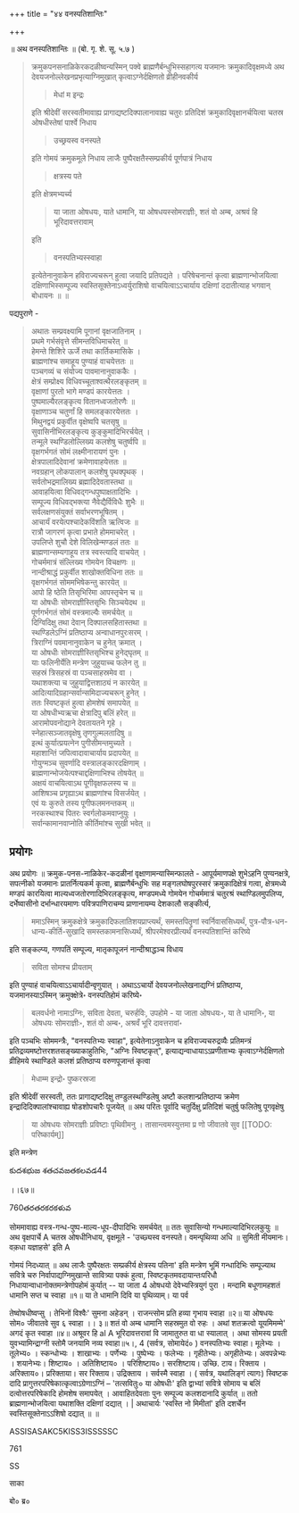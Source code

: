 +++
title = "४४ वनस्पतिशान्तिः"

+++

॥ अथ वनस्पतिशान्तिः ॥ (बो. गृ. शे. सू. ५.७ ) 

> क्रमुकपनसनाळिकेरकदळीष्वन्यस्मिन् पक्वे ब्राह्मणैर्बन्धुभिस्सहागत्य यजमानः क्रमुकादिवृक्षमध्ये अथ देवयजनोल्लेखनप्रभृत्याग्निमुखात् कृत्वाऽग्नेर्दक्षिणतो व्रीहीनवकीर्य 
>
>> मेधां म इन्द्रः
>
> इति श्रीदेवीं सरस्वतीमावाह्य प्रागाद्यष्टदिक्पालानावाह्य चतुरः प्रतिदिशं क्रमुकादिवृक्षानर्चयित्वा चतस्र ओषधीस्तेषां पार्श्वे निधाय 
>
>> उच्छ्रयस्व वनस्पते
>
> इति गोमयं क्रमुकमूले निधाय लाजैः पुष्पैरक्षतैस्सम्प्रकीर्य पूर्णपात्रं निधाय 
>
>> क्षत्रस्य पते
>
> इति क्षेत्रमभ्यर्च्य 
>
>> या जाता ओषधयः, याते धामानि, या ओषधयस्सोमराज्ञीः, शतं वो अम्ब, अश्रवं हि भूरिदावत्तरावाम्
>
> इति 
>
>> वनस्पतिभ्यस्स्वाहा
>
> इत्येतेनानुवाकेन हविराज्यचरून् हुत्वा जयादि प्रतिपद्यते । परिषेचनान्तं कृत्वा ब्राह्मणान्भोजयित्वा दक्षिणाभिस्सम्पूज्य स्वस्तिसूक्तेनाऽध्वर्युराशिषो वाचयित्वाऽऽचार्याय दक्षिणां ददातीत्याह भगवान् बोधायनः ॥  ॥

पद्यपुराणे - 

> अथातः सम्प्रवक्ष्यामि पूगानां वृक्षजातिनाम् ।  
प्रथमे गर्भसंवृत्ते सीमन्तविधिमाचरेत् ॥  
हेमन्ते शिशिरे ऊर्जे तथा कार्तिकमासिके ।  
ब्राह्मणांश्च समाहूय पुण्याहं वाचयेत्ततः ॥  
पञ्चगव्यं च संयोज्य पावमानानुवाककैः ।  
क्षेत्रं सम्प्रोक्ष्य विधिवच्चूताश्वत्थैरलङ्कृतम् ॥  
वृक्षाणां पुरतो भागे मण्डपं कारयेत्ततः ।  
पुष्पमाल्यैरलङ्कृत्य वितानध्वजतोरणैः ॥  
वृक्षाणाञ्च चतुर्णां हि समलङ्कारयेत्ततः ।  
मिथुनद्वयं प्रकुर्वीत वृक्षेष्वपि चतसृषु ॥  
सुवासिनीभिरलङ्कृत्य कुङ्कुमादिभिरर्चयेत् ।  
तन्मूले स्थण्डिलोल्लिख्य कलशेषु चतुर्ष्वपि ॥  
वृक्षगर्भगतं सोमं लक्ष्मीनारायणं पुनः ।  
क्षेत्रपालादिदेवानां क्रमेणावाहयेत्ततः ॥  
नवग्रहान् लोकपालान् कलशेषु पृथक्पृथक् ।  
सर्वतोभद्रमालिख्य ब्रह्मादिदेवतास्तथा ॥  
आवाहयित्वा विधिवद्गन्धपुष्पाक्षतादिभिः ।  
सम्पूज्य विधिवद्भक्त्या नैवेद्यैर्विविधैः शुभैः ॥  
सर्वलक्षणसंयुक्तं सर्वाभरणभूषितम् ।  
आचार्यं वरयेत्पश्चादेकविंशति ऋत्विजः ॥  
रात्रौ जागरणं कृत्वा प्रभाते होममाचरेत् ।  
उपलिप्ते शुचौ देशे विलिखेन्मण्डलं ततः ॥  
ब्राह्मणान्सम्यगाहूय तत्र स्वस्त्यादि वाचयेत् ।  
गोचर्ममात्रं संल्लिख्य गोमयेन विचक्षणः ॥  
नान्दीश्राद्धं प्रकुर्वीत शाखोक्तविधिना ततः ॥  
वृक्षगर्भगतं सोममभिषेकन्तु कारयेत् ॥  
आपो हि ष्ठेति तिसृभिरिमा आपस्तृचेन च ॥  
या ओषधीः सोमराज्ञीस्तिसृभिः सिञ्चयेदथ ॥  
पूर्णगर्भगतं सोमं वस्त्रमाल्यैः समर्चयेत् ॥  
दिग्विदिक्षु तथा देवान् दिक्पालसहितास्तथा ॥  
स्थण्डिलेऽग्निं प्रतिष्ठाप्य अन्वाधानपुरःसरम् ।  
त्रिराग्निं पवमानानुवाकेन च हुनेत् क्रमात् ।  
या ओषधीः सोमराज्ञीस्तिसृभिश्च हुनेद्घृतम् ॥  
याः फलिनीर्येति मन्त्रेण जुहुयाच्च फलेन तु ॥  
सहस्रं त्रिसहस्रं वा पञ्चसाहस्रमेव वा ।  
यथाशक्त्या च जुहुयाद्वित्तशाठ्यं न कारयेत् ॥  
आदित्यादिग्रहान्सर्वान्समिदाज्यचरून् हुनेत् ।  
ततः स्विष्टकृतं हुत्वा होमशेषं समापयेत् ॥  
या ओषधीभ्यऋचा क्षेत्रादिपु बलिं हरेत् ॥  
आरामोपवनोद्याने देवतायतने गृहे ।  
स्नेहात्सञ्जातवृक्षेषु तृणगुल्मलतादिषु ॥  
इत्थं कुर्यात्प्रयत्नेन पुगीसीमन्तमुच्यते ।  
महाशान्तिं जपित्वादावाचार्याय प्रदापयेत् ॥  
गोयुग्मञ्च सुवर्णादि वस्त्रालङ्कारदक्षिणाम् ।  
ब्राह्मणान्भोजयेत्पश्चाद्दक्षिणाभिश्च तोषयेत् ॥  
अक्षयं वाचयित्वाऽथ पूगीवृक्षफलस्य च ॥  
आशिषञ्च प्रगृह्याऽथ ब्राह्मणांश्च विसर्जयेत् ।  
एवं यः कुरुते तस्य पूगीफलमनन्तकम् ॥  
नरकस्थाश्च पितरः स्वर्गलोकमवाप्नुयुः ।  
सर्वान्कामानवाप्नोति कीर्तिमांश्च सुखी भवेत् ॥

## प्रयोगः

अथ प्रयोगः ॥ क्रमुक-पनस-नाळिकेर-कदळीनां वृक्षाणामन्यास्मिन्फालते - आपूर्यमाणपक्षे शुभेऽहनि पुण्यनक्षत्रे, सपत्नीको यजमानः प्रातर्नित्यकर्म कृत्वा, ब्राह्मणैर्बन्धुभिः सह मङ्गलघोषपुरस्सरं क्रमुकादिक्षेत्रं गत्वा, क्षेत्रमध्ये मण्डपं कारयित्वा माल्यध्वजतोरणादिभिरलङ्कृत्य, मण्डपमध्ये गोमयेन गोचर्ममात्रं चतुरश्रं स्थाण्डिलमुपलिप्य, दर्भेष्वासीनो दर्भान्धारयमाणः पवित्रपाणिराचम्य प्राणानायम्य देशकालौ सङ्कीर्त्य, 

> ममाऽस्मिन् क्रमुकक्षेत्रे क्रमुकादिफलातिशयप्राप्त्यर्थं, समस्तपितॄणां स्वर्निवाससिध्यर्थं, पुत्र-पौत्र-धन-धान्य-कीर्ति-सुखादि समस्तकामनासिध्यर्थं, श्रीपरमेश्वरप्रीत्यर्थं वनस्पतिशान्तिं करिष्ये

इति सङ्कल्प्य, गणपतिं सम्पूज्य, मातृकापूजनं नान्दीश्राद्धञ्च विधाय 

> सविता सोमश्च प्रीयताम्

इति पुण्याहं वाचयित्वाऽऽचार्यादीन्वृणुयात् । अथाऽऽचार्यो देवयजनोल्लेखनाद्यग्निं प्रतिष्ठाप्य, यजमानस्याऽस्मिन् क्रमुक्क्षेत्रे॰ वनस्पतिहोमं करिष्ये॰ 

> बलवर्धनो नामाऽग्निः, सविता देवता, चरुर्हविः, उपहोमे - या जाता ओषधयः॰, या ते धामानि॰, या ओषधयः सोमराज्ञीः॰, शतं वो अम्ब॰, अश्रवँ भूरि दावत्तरावां॰ 

इति पञ्चभिः सोममन्त्रैः, "वनस्पतिभ्यः स्वाहा", इत्येतेनाऽनुवाकेन च हविराज्यचरुद्रव्यैः प्रतिमन्त्रं प्रतिद्रव्यमष्टोत्तरशतसङ्ख्याकाहुतिभिः, "अग्निः स्विष्टकृत्", इत्याद्यन्वाधायाऽऽप्रणीताभ्यः कृत्वाऽग्नेर्दक्षिणतो व्रीहिमये स्थाण्डिले कलशं प्रतिष्ठाप्य वरुणपूजान्तं कृत्वा 

> मेधाम्म इन्द्रो॰ पुष्करस्रजा

इति श्रीदेवीं सरस्वती, ततः प्रागाद्यष्टदिक्षु तण्डुलस्थण्डिलेषु अष्टौ कलशान्प्रतिष्ठाप्य क्रमेण इन्द्रादिदिक्पालांश्चावाह्य षोडशोपचारैः पूजयेत् ॥ अथ परितः पूर्वादि चतुर्दिक्षु प्रतिदिशं चतुर्षु फलितेषु पूगवृक्षेषु 

> या ओषधयः सोमराज्ञीः प्रविष्टाः पृथिवीमनु । तासान्त्वमस्युत्तमा प्र णो जीवातवे सुव
[[TODO: परिष्कार्यम्]]

इति मन्त्रेण

కుదశభుజ శతచవజతకలవడ44

।।६७॥

760తరతరకరకళువ

सोममावाह्य वस्त्र-गन्ध-पुष्प-माल्य-धूप-दीपादिभिः समर्चयेत् ॥ ततः सुवासिन्यो गन्धमाल्यादिभिरलकुयुः ॥ अथ वृक्षपार्चे A चतस्र ओषधीनिधाय, वृक्षमूले - 'उच्छ्यस्व वनस्पते। वमन्पृथिव्या अधि ॥ सुमिती मीयमानः। वक़धा यज्ञाहसे' इति A

गोमयं निदध्यात् ॥ अथ लाजैः पुष्पैरक्षतः सम्प्रकीर्य क्षेत्रस्य पतिना' इति मन्त्रेण भूमिं गन्धादिभिः सम्पूज्याथ सवित्रे चरु निर्वापाद्यग्निमुखान्ते सावित्र्या पक्कं हुत्वा, स्विष्टकृतमवदायान्तःपरिधौ निधायान्वाधानोक्तमन्त्रेणोपहोमं कुर्यात् -- या जाता 4 ओषधयो देवेभ्यस्त्रियुगं पुरा । मन्दामि बधूणामहशतं धामानि सप्त च स्वाहा ॥१॥ या ते धामानि दिवि या पृथिव्याम्। या पर्व

तेष्वोषधीष्वप्सु । तेभिनों विश्वैः' सुमना अहेडन् । राजन्त्सोम प्रति हव्या गृभाय स्वाहा ॥२॥ या ओषधयः सोम० जीवातवे सुव ६ स्वाहा ।। ३॥ शतं वो अम्ब धामानि सहस्रमुत वो रुहः । अथां शतक्रत्वो यूयमिमम्मे' अगदं कृत स्वाहा ॥४॥ अश्रूवर हि al A भूरिदावत्तरावां वि जामातुरुत वा धा स्यालात् । अथा सोमस्य प्रयती युवभ्यामिन्द्राग्नी स्तोमै जनयामि नव्य स्वाहा॥५।, 4 (सर्वत्र, सोमायेदं० ) वनस्पतिभ्यः स्वाहा। मूलेभ्यः । तूलेभ्य० । स्कन्धोभ्यः । शाखाभ्यः । पर्णेभ्यः । पुष्पेभ्यः । फलेभ्यः । गृहीतेभ्यः। अगृहीतेभ्यः। अवपन्नेभ्यः । शयानेभ्यः। शिष्टाय० । अतिशिष्टाय० । परिशिष्टाय०। सरशिष्टाय। उच्छि. टाय। रिक्ताय । अरिक्ताय०। प्ररिक्ताया। सर रिक्ताय। उद्रिक्ताय । सर्वस्मै स्वाहा । ( सर्वत्र, यथालिङ्गं त्यागः) स्विष्टक दादि प्रागुत्तरपरिषेकात्कृत्वाऽग्रेणाऽग्निं – 'तत्सवितुः० या ओषधीः' इति द्वाभ्यां सवित्रे सोमाय च बलिं दत्वोत्तरपरिषेकादि होमशेष समापयेत् । आवाहितदेवताः पुनः सम्पूज्य कलशदानादि कुर्यात् ॥ ततो ब्राह्मणान्भोजयित्वा यथाशक्ति दक्षिणां दद्यात् । | अथाचार्यः 'स्वस्ति नो मिमीतां' इति दशर्चेन स्वस्तिसूक्तेनाऽऽशिषो दद्यात् ॥ ॥

ASSISASAKC5KISS3ISSSSSC

761

SS

साका

बो० ब्र०